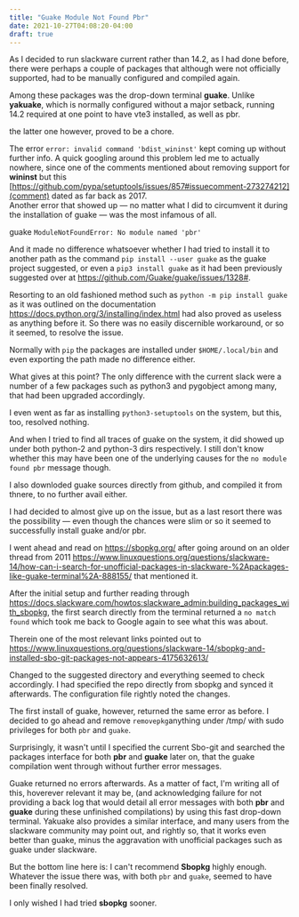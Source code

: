 ```yaml
---
title: "Guake Module Not Found Pbr"
date: 2021-10-27T04:08:20-04:00
draft: true
---
```


As I decided to run slackware current rather than 14.2, as I had done before, there were perhaps a couple of packages that although were not officially supported, had to be manually configured and compiled again. 

Among these packages was the drop-down terminal **guake**. Unlike **yakuake**, which is normally configured without a major setback, running 14.2 required at one point to have vte3 installed, as well as pbr.

the latter one however, proved to be a chore.

The error `error: invalid command 'bdist_wininst'` kept coming up without further info. A quick googling around this problem led me to actually nowhere, since one of the comments mentioned about removing support for **wininst** but this [https://github.com/pypa/setuptools/issues/857#issuecomment-273274212](comment) dated as far back as 2017.  
Another error that showed up — no matter what I did to circumvent it during the installation of guake — was the most infamous of all. 

guake `ModuleNotFoundError: No module named 'pbr'`

And it made no difference whatsoever whether I had tried to install it to another path as the command `pip install --user guake` as the guake project suggested, or even a `pip3 install guake` as it had been previously suggested over at https://github.com/Guake/guake/issues/1328#. 

Resorting to an old fashioned method such as `python -m pip install guake` as it was outlined on the documentation https://docs.python.org/3/installing/index.html had also proved as useless as anything before it. So there was no easily discernible workaround, or so it seemed, to resolve the issue. 

Normally with `pip` the packages are installed under `$HOME/.local/bin` and even exporting the path made no difference either. 

What gives at this point? The only difference with the current slack were a number of a few packages such as python3 and pygobject among many, that had been upgraded accordingly.

I even went as far as installing `python3-setuptools` on the system, but this, too, resolved nothing. 

And when I tried to find all traces of guake on the system, it did showed up under both python-2 and python-3 dirs respectively. I still don't know whether this may have been one of the underlying causes for the `no module found pbr` message though.

I also downloded guake sources directly from github, and compiled it from thnere, to no further avail either.

I had decided to almost give up on the issue, but as a last resort there was the possibility — even though the chances were slim or so it seemed to successfully install guake and/or pbr.

I went ahead and read on https://sbopkg.org/ after going around on an older thread from 2011 https://www.linuxquestions.org/questions/slackware-14/how-can-i-search-for-unofficial-packages-in-slackware-%2Apackages-like-guake-terminal%2A-888155/ that mentioned it.

After the initial setup and further reading through https://docs.slackware.com/howtos:slackware_admin:building_packages_with_sbopkg, the first search directly from the terminal returned a `no match found` which took me back to Google again to see what this was about.

Therein one of the most relevant links pointed out to https://www.linuxquestions.org/questions/slackware-14/sbopkg-and-installed-sbo-git-packages-not-appears-4175632613/

Changed to the suggested directory and everything seemed to check accordingly. I had specified the repo directly from sbopkg and synced it afterwards. The configuration file rightly noted the changes.

The first install of guake, however, returned the same error as before. I decided to go ahead and remove `removepkg`anything under /tmp/ with sudo privileges for both `pbr` and `guake`.

Surprisingly, it wasn't until I specified the current Sbo-git and searched the packages interface for both **pbr** and **guake** later on, that the guake compilation went through without further error messages.

Guake returned no errors afterwards. As a matter of fact, I'm writing all of this, hoverever relevant it may be, (and acknowledging failure for not providing a back log that would detail all error messages with both **pbr** and **guake** during these unfinished compilations) by using this fast drop-down terminal. Yakuake also provides a similar interface, and many users from the slackware community may point out, and rightly so, that it works even better than guake, minus the aggravation with unofficial packages such as guake under slackware.

But the bottom line here is: I can't recommend **Sbopkg** highly enough. Whatever the issue there was, with both `pbr` and `guake`, seemed to have been finally resolved. 

I only wished I had tried **sbopkg** sooner. 




